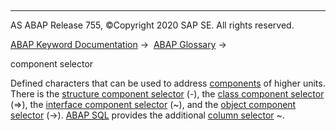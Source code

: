   

* * *

AS ABAP Release 755, ©Copyright 2020 SAP SE. All rights reserved.

[ABAP Keyword Documentation](javascript:call_link\('abenabap.htm'\)) →  [ABAP Glossary](javascript:call_link\('abenabap_glossary.htm'\)) → 

component selector

Defined characters that can be used to address [components](javascript:call_link\('abencomponent_glosry.htm'\) "Glossary Entry") of higher units. There is the [structure component selector](javascript:call_link\('abenstructure_component_sel_glosry.htm'\) "Glossary Entry") (\-), the [class component selector](javascript:call_link\('abenclass_component_select_glosry.htm'\) "Glossary Entry") (\=>), the [interface component selector](javascript:call_link\('abeninterface_comp_selector_glosry.htm'\) "Glossary Entry") (~), and the [object component selector](javascript:call_link\('abenobject_component_select_glosry.htm'\) "Glossary Entry") (\->). [ABAP SQL](javascript:call_link\('abenabap_sql_glosry.htm'\) "Glossary Entry") provides the additional [column selector](javascript:call_link\('abentable_comp_selector_glosry.htm'\) "Glossary Entry") ~.